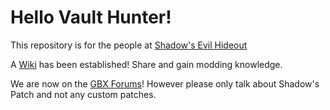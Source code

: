 # Hello Vault Hunter!

This repository is for the people at [Shadow's Evil Hideout](https://discord.gg/0YjZxbVBS9b3bXUS)

A [Wiki](https://github.com/BL2CP/BLCMods/wiki) has been established! Share and gain modding knowledge.

We are now on the [GBX Forums](https://forums.gearboxsoftware.com/t/unofficial-community-patch-thread/1557735)! 
However please only talk about Shadow's Patch and not any custom patches.
